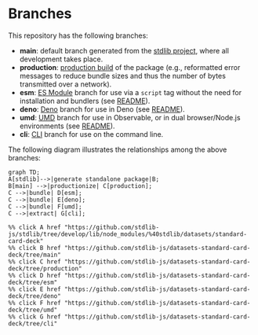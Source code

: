 <!--

@license Apache-2.0

Copyright (c) 2023 The Stdlib Authors.

Licensed under the Apache License, Version 2.0 (the "License");
you may not use this file except in compliance with the License.
You may obtain a copy of the License at

    http://www.apache.org/licenses/LICENSE-2.0

Unless required by applicable law or agreed to in writing, software
distributed under the License is distributed on an "AS IS" BASIS,
WITHOUT WARRANTIES OR CONDITIONS OF ANY KIND, either express or implied.
See the License for the specific language governing permissions and
limitations under the License.

-->

# Branches

This repository has the following branches:

-   **main**: default branch generated from the [stdlib project][stdlib-url], where all development takes place.
-   **production**: [production build][production-url] of the package (e.g., reformatted error messages to reduce bundle sizes and thus the number of bytes transmitted over a network).
-   **esm**: [ES Module][esm-url] branch for use via a `script` tag without the need for installation and bundlers (see [README][esm-readme]).
-   **deno**: [Deno][deno-url] branch for use in Deno (see [README][deno-readme]).
-   **umd**: [UMD][umd-url] branch for use in Observable, or in dual browser/Node.js environments (see [README][umd-readme]).
-   **cli**: [CLI][cli-url] branch for use on the command line.

The following diagram illustrates the relationships among the above branches:

```mermaid
graph TD;
A[stdlib]-->|generate standalone package|B;
B[main] -->|productionize| C[production];
C -->|bundle| D[esm];
C -->|bundle| E[deno];
C -->|bundle| F[umd];
C -->|extract| G[cli];

%% click A href "https://github.com/stdlib-js/stdlib/tree/develop/lib/node_modules/%40stdlib/datasets/standard-card-deck"
%% click B href "https://github.com/stdlib-js/datasets-standard-card-deck/tree/main"
%% click C href "https://github.com/stdlib-js/datasets-standard-card-deck/tree/production"
%% click D href "https://github.com/stdlib-js/datasets-standard-card-deck/tree/esm"
%% click E href "https://github.com/stdlib-js/datasets-standard-card-deck/tree/deno"
%% click F href "https://github.com/stdlib-js/datasets-standard-card-deck/tree/umd"
%% click G href "https://github.com/stdlib-js/datasets-standard-card-deck/tree/cli"
```

[stdlib-url]: https://github.com/stdlib-js/stdlib/tree/develop/lib/node_modules/%40stdlib/datasets/standard-card-deck
[production-url]: https://github.com/stdlib-js/datasets-standard-card-deck/tree/production
[deno-url]: https://github.com/stdlib-js/datasets-standard-card-deck/tree/deno
[deno-readme]: https://github.com/stdlib-js/datasets-standard-card-deck/blob/deno/README.md
[umd-url]: https://github.com/stdlib-js/datasets-standard-card-deck/tree/umd
[umd-readme]: https://github.com/stdlib-js/datasets-standard-card-deck/blob/umd/README.md
[esm-url]: https://github.com/stdlib-js/datasets-standard-card-deck/tree/esm
[esm-readme]: https://github.com/stdlib-js/datasets-standard-card-deck/blob/esm/README.md
[cli-url]: https://github.com/stdlib-js/datasets-standard-card-deck/tree/cli